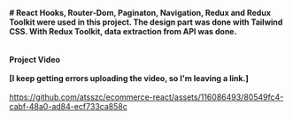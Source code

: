 <b># React Hooks, Router-Dom, Paginaton, Navigation, Redux and Redux Toolkit were used in this project. The design part was done with Tailwind CSS. With Redux Toolkit, data extraction from API was done.
<br>
<br>
<br>
Project Video 
<br>
<br>
[I keep getting errors uploading the video, so I'm leaving a link.] </b>
<br>
<br>
https://github.com/atsszc/ecommerce-react/assets/116086493/80549fc4-cabf-48a0-ad84-ecf733ca858c






 
 
